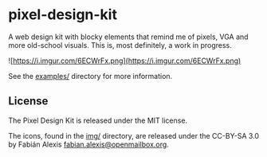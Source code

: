 # pixel-design-kit
A web design kit with blocky elements that remind me of pixels, VGA and more old-school visuals. This is, most definitely, a work in progress.

![https://i.imgur.com/6ECWrFx.png](https://i.imgur.com/6ECWrFx.png)

See the [examples/](examples) directory for more information.

## License

The Pixel Design Kit is released under the MIT license.

The icons, found in the [img/](img) directory, are released under the CC-BY-SA 3.0 by Fabián Alexis <fabian.alexis@openmailbox.org>.